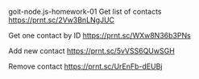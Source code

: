 goit-node.js-homework-01
Get list of contacts
https://prnt.sc/2Vw3BnLNgJUC

Get one contact by ID
https://prnt.sc/WXw8N36b3PNs

Add new contact
https://prnt.sc/5vVSS6QUwSGH

Remove contact
https://prnt.sc/UrEnFb-dEUBj
